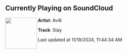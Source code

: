 ## Currently Playing on SoundCloud

[<img align="left" width="100" src="https://i1.sndcdn.com/artworks-AntnyBt69sdn-0-t500x500.jpg">](https://soundcloud.com/gearbox-digital/stay-1?in=saxurn/sets/chopped/)

**Artist**: Avi8 

**Track**: Stay

Last updated at 11/19/2024, 11:44:34 AM
